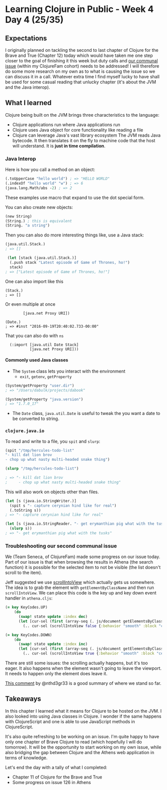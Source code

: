 # Learning Clojure in Public - Week 4 Day 4 (25/35)

## Expectations

I originally planned on tackling the second to last chapter of Clojure for the Brave and True (Chapter 12) today which would have taken me one step closer to the goal of finishing it this week but duty calls and [our communal issue](https://github.com/athensresearch/athens/issues/126) (within my ClojureFam cohort) needs to be addressed! I will therefore do some more research on my own as to what is causing the issue so we can discuss it in a call. Whatever extra time I find myself lucky to have shall be used for some casual reading that unlucky chapter (it's about the JVM and the Java interop).

## What I learned

Clojure being built on the JVM brings three characteristics to the language:

-   Clojure applications run where Java applications run
-   Clojure uses Java object for core functionality like reading a file
-   Clojure can leverage Java's vast library ecosystem
    The JVM reads Java bytecode. It then translates it on the fly to machine code that the host will understand. It is **just in time compilation**.

### Java Interop

Here is how you call a method on an object:

```clojure
(.toUpperCase "hello world") ; => "HELLO WORLD"
(.indexOf "hello world" "w") ; => 6
(java.lang.Math/abs -2) ; => 2
```

These examples use macro that expand to use the dot special form.

You can also create new objects:

```clojure
(new String)
(String.) ; this is equivalent
(String. "a string")
```

Then you can also do more interesting things like, use a Java stack:

```clojure
(java.util.Stack.)
; => []

 (let [stack (java.util.Stack.)]
  (.push stack "Latest episode of Game of Thrones, ho!")
  stack)
; => ["Latest episode of Game of Thrones, ho!"]
```

One can also import like this

```(import java.util.Stack)
(Stack.)
; => []
```

Or even multiple at once

```(import [java.util Date Stack]
        [java.net Proxy URI])

(Date.)
; => #inst "2016-09-19T20:40:02.733-00:00"
```

That you can also do with `ns`

```(ns pirate.talk
  (:import [java.util Date Stack]
           [java.net Proxy URI]))
```

#### Commonly used Java classes

-   The `System` class lets you interact with the environment
    -   `exit`, `getenv`, `getProperty`

```clojure
(System/getProperty "user.dir")
; => "/Users/dabulk/projects/dabook"

(System/getProperty "java.version")
; => "1.7.0_17"
```

-   The `Date` class, `java.util.Date` is useful to tweak the you want a date to be converted to string.

### `clojure.java.io`

To read and write to a file, you `spit` and `slurp`:

```clojure
(spit "/tmp/hercules-todo-list"
"- kill dat lion brov
- chop up what nasty multi-headed snake thing")

(slurp "/tmp/hercules-todo-list")

; => "- kill dat lion brov
;     - chop up what nasty multi-headed snake thing"
```

This will also work on objects other than files.

```clojure
(let [s (java.io.StringWriter.)]
  (spit s "- capture cerynian hind like for real")
  (.toString s))
; => "- capture cerynian hind like for real"

(let [s (java.io.StringReader. "- get erymanthian pig what with the tusks")]
  (slurp s))
; => "- get erymanthian pig what with the tusks"
```

### Troubleshooting our second communal issue

We (Team Seneca, of ClojureFam) made some progress on our issue today. Part of our issue is that when browsing the results in Athena (the search function) it is possible for the selected item to not be visible (the list doesn't scroll to the item).

Jeff suggested we use [scrollIntoView](https://www.w3schools.com/jsref/met_element_scrollintoview.asp) which actually gets us somewhere. The idea is to grab the element with `getElementByClassName` and then run `scrollIntoView`. We can place this code is the key up and key down event handler in `athena.cljs`:

```clojure
(= key KeyCodes.UP)
    (do
      (swap! state update :index dec)
      (let [cur-sel (first (array-seq (. js/document getElementsByClassName "selected")))]
        (.. cur-sel (scrollIntoView false {:behavior "smooth" :block "center"}))))

(= key KeyCodes.DOWN)
    (do
      (swap! state update :index inc)
      (let [cur-sel (first (array-seq (. js/document getElementsByClassName "selected")))]
        (.. cur-sel (scrollIntoView true {:behavior "smooth" :block "center"}))))
```

There are still some issues: the scrolling actually happens, but it's too eager. It also happens when the element wasn't going to leave the viewport. It needs to happen only the element does leave it.

[This comment](https://github.com/athensresearch/athens/issues/126#issuecomment-659858405) by @nthd3gr33 is a good summary of where we stand so far.

## Takeaways

In this chapter I learned what it means for Clojure to be hosted on the JVM. I also looked into using Java classes in Clojure. I wonder if the same happens with ClojureScript and one is able to use JavaScript methods in ClojureScript.

It's also quite refreshing to be working on an issue. I'm quite happy to have only one chapter of Brave Clojure to read (which hopefully I will do tomorrow). It will be the opportunity to start working on my own issue, while also bridging the gap between Clojure and the Athens web application in terms of knowledge.

Let's end the day with a tally of what I completed:

-   Chapter 11 of Clojure for the Brave and True
-   Some progress on issue 126 in Athens
